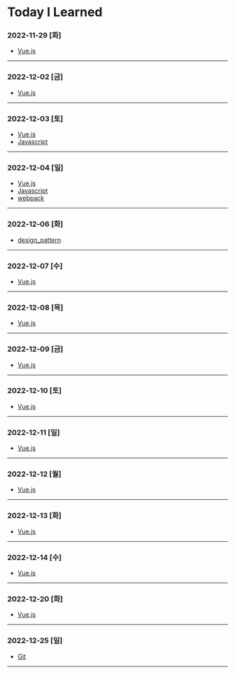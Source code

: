 # Today I Learned

### 2022-11-29 [화]
- [Vue.js](https://github.com/xxx-sj/Today_I_Learned/tree/master/vue)
* * *
### 2022-12-02 [금]
- [Vue.js](https://github.com/xxx-sj/Today_I_Learned/tree/master/vue)
* * * 
### 2022-12-03 [토]
- [Vue.js](https://github.com/xxx-sj/Today_I_Learned/tree/master/vue)
- [Javascript](https://github.com/xxx-sj/Today_I_Learned/tree/master/javascript)
* * * 
### 2022-12-04 [일]
- [Vue.js](https://github.com/xxx-sj/Today_I_Learned/tree/master/vue)
- [Javascript](https://github.com/xxx-sj/Today_I_Learned/tree/master/javascript)
- [webpack](https://github.com/xxx-sj/Today_I_Learned/tree/master/webpack)
* * * 
### 2022-12-06 [화]
- [design_pattern](https://github.com/xxx-sj/Today_I_Learned/tree/master/design_pattern/java_tuning)
* * *
### 2022-12-07 [수]
- [Vue.js](https://github.com/xxx-sj/Today_I_Learned/tree/master/vue)
* * *
### 2022-12-08 [목]
- [Vue.js](https://github.com/xxx-sj/Today_I_Learned/tree/master/vue)
* * *
### 2022-12-09 [금]
- [Vue.js](https://github.com/xxx-sj/Today_I_Learned/tree/master/vue)
* * *
### 2022-12-10 [토]
- [Vue.js](https://github.com/xxx-sj/Today_I_Learned/tree/master/vue)
* * *
### 2022-12-11 [일]
- [Vue.js](https://github.com/xxx-sj/Today_I_Learned/tree/master/vue)
* * *
### 2022-12-12 [월]
- [Vue.js](https://github.com/xxx-sj/Today_I_Learned/tree/master/vue)
* * *
### 2022-12-13 [화]
- [Vue.js](https://github.com/xxx-sj/Today_I_Learned/tree/master/vue)
* * *
### 2022-12-14 [수]
- [Vue.js](https://github.com/xxx-sj/Today_I_Learned/tree/master/vue)
* * *
### 2022-12-20 [화]
- [Vue.js](https://github.com/xxx-sj/Today_I_Learned/tree/master/vue)
* * *
### 2022-12-25 [일]
- [Git](https://github.com/xxx-sj/Today_I_Learned/tree/master/vue)
* * *
